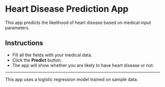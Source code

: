 # Heart Disease Prediction App

This app predicts the likelihood of heart disease based on medical input parameters.

## Instructions

- Fill all the fields with your medical data.
- Click the **Predict** button.
- The app will show whether you are likely to have heart disease or not.

---

This app uses a logistic regression model trained on sample data.
